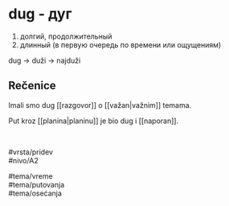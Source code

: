 # dug - дуг

1. долгий, продолжительный
2. длинный (в первую очередь по времени или ощущениям)

dug → duži → najduži

## Rečenice

Imali smo dug [[razgovor]] o [[važan|važnim]] temama.  

Put kroz [[planina|planinu]] je bio dug i [[naporan]].

<br>

#vrsta/pridev  
#nivo/A2  

#tema/vreme  
#tema/putovanja  
#tema/osećanja

